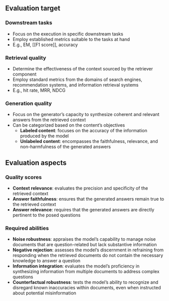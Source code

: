 ## Evaluation target

### Downstream tasks

- Focus on the execution in specific downstream tasks
- Employ established metrics suitable to the tasks at hand
- E.g., EM, [[F1 score]], accuracy

### Retrieval quality

- Determine the effectiveness of the context sourced by the retriever component
- Employ standard metrics from the domains of search engines, recommendation systems, and information retrieval systems
- E.g., hit rate, MRR, NDCG

### Generation quality

- Focus on the generator’s capacity to synthesize coherent and relevant answers from the retrieved context
- Can be categorized based on the content’s objectives
	- **Labeled content**: focuses on the accuracy of the information produced by the model
	- **Unlabeled content**: encompasses the faithfulness, relevance, and non-harmfulness of the generated answers

## Evaluation aspects

### Quality scores

- **Context relevance**: evaluates the precision and specificity of the retrieved context
- **Answer faithfulness**: ensures that the generated answers remain true to the retrieved context
- **Answer relevance**: requires that the generated answers are directly pertinent to the posed questions

### Required abilities

- **Noise robustness**: appraises the model’s capability to manage noise documents that are question-related but lack substantive information
- **Negative rejection**: assesses the model’s discernment in refraining from responding when the retrieved documents do not contain the necessary knowledge to answer a question
- **Information integration**: evaluates the model’s proficiency in synthesizing information from multiple documents to address complex questions
- **Counterfactual robustness**: tests the model’s ability to recognize and disregard known inaccuracies within documents, even when instructed about potential misinformation
